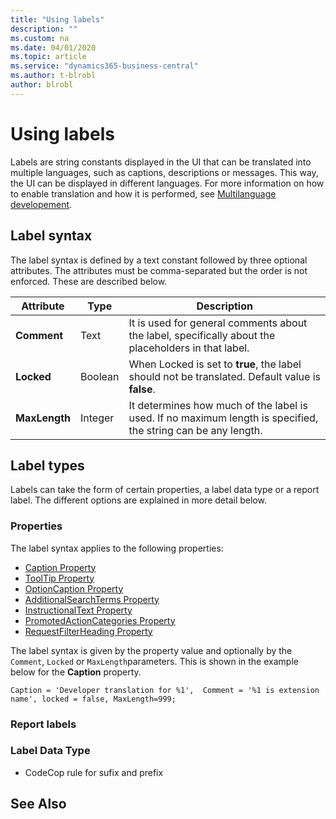 ```yaml
---
title: "Using labels"
description: ""
ms.custom: na
ms.date: 04/01/2020
ms.topic: article
ms.service: "dynamics365-business-central"
ms.author: t-blrobl
author: blrobl
---
```


# Using labels

Labels are string constants displayed in the UI that can be translated into multiple languages, such as captions, descriptions or messages. This way, the UI can be displayed in different languages. For more information on how to enable translation and how it is performed, see [Multilanguage developement](devenv-work-with-translation-files.md).

## Label syntax

The label syntax is defined by a text constant followed by three optional attributes. The attributes must be comma-separated but the order is not enforced. These are described below.


| Attribute   | Type  | Description|
|-------------|-------|--------------|
|**Comment**  |Text   | It is used for general comments about the label, specifically about the placeholders in that label.|
|**Locked**   |Boolean|  When Locked is set to **true**, the label should not be translated. Default value is **false**.|
|**MaxLength**|Integer|It determines how much of the label is used. If no maximum length is specified, the string can be any length.|


## Label types

Labels can take the form of certain properties, a label data type or a report label. The different options are explained in more detail below.

### Properties

The label syntax applies to the following properties:

- [Caption Property](properties/devenv-caption-property.md)
- [ToolTip Property](properties/devenv-tooltip-property.md)
- [OptionCaption Property](properties/devenv-optioncaption-property.md)
- [AdditionalSearchTerms Property](properties/devenv-additionalsearchterms-property.md)
- [InstructionalText Property](properties/devenv-instructionaltext-property.md)
- [PromotedActionCategories Property](properties/devenv-promotedactioncategories-property.md)
- [RequestFilterHeading Property](properties/devenv-requestfilterheading-property.md)

The label syntax is given by the property value and optionally by the `Comment`, `Locked` or `MaxLength`parameters. This is shown in the example below for the **Caption** property.

```
Caption = 'Developer translation for %1',  Comment = '%1 is extension name', locked = false, MaxLength=999;
```

### Report labels
### Label Data Type

- CodeCop rule for sufix and prefix



## See Also